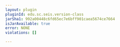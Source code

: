 ```yaml
---
layout: plugin
pluginId: edu.sc.seis.version-class
jarSha1: 992a00448c6fd65ec7e6bff901caea5674ce7664
isJarAvailable: true
error: NONE
violations: []

---
```

